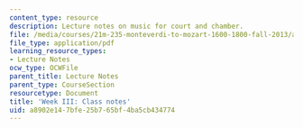 ```yaml
---
content_type: resource
description: Lecture notes on music for court and chamber.
file: /media/courses/21m-235-monteverdi-to-mozart-1600-1800-fall-2013/a8902e147bfe25b765bf4ba5cb434774_MIT21M_235_F13_Week_III_Cl.pdf
file_type: application/pdf
learning_resource_types:
- Lecture Notes
ocw_type: OCWFile
parent_title: Lecture Notes
parent_type: CourseSection
resourcetype: Document
title: 'Week III: Class notes'
uid: a8902e14-7bfe-25b7-65bf-4ba5cb434774
---
```

